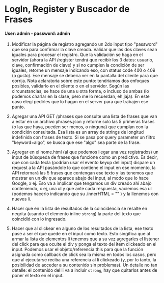 <h1>LogIn, Register y Buscador de Frases</h1>

<h4>User: admin - password: admin</h4>

1. Modificar la página de registro agregando un 2do input tipo "password" que sea para confirmar la clave creada. Validar que las dos claves sean iguales para procesar el registro. Que la validación se haga en el servidor (ahora la API /register tendrá que recibir los 3 datos: usuario, clave, confirmación de clave) y si no cumplen la condición de ser iguales, retorne un mensaje indicando eso, con status code 400 o 409 (a gusto). Ese mensaje se debería ver en la pantalla del cliente para que corrija.
Nota aclaratoria sobre este punto: tendríamos dos enfoques posibles, validarlo en el cliente o en el servidor. Según las circunstancias, se hace de una u otra forma, o incluso de ambas (lo podemos charlar en la clase, pero me lo recuerdan, eh jaja). En este caso elegí pedirles que lo hagan en el server para que trabajen ese punto.

2. Agregar una API GET /phrases que consulte una lista de frases que van a estar en un archivo phrases.json y retorne solo las 5 primeras frases (o las que haya, pueden ser menos, o ninguna) que cumplan con la condición consultada. Esa lista es un array de strings de longitud indefinida con frases de texto. Si se pasa por query parameter un filtro "keyword=algo", se busca que ese "algo" sea parte de la frase.

3. Agregar en el home.html (al que podemos llegar una vez registradxs) un input de búsqueda de frases que funcione como un predictivo. Es decir, que con cada tecla (podrían usar el evento keyup del input) dispare un request a la API pasándole lo que contiene el input en ese momento, la API retornará las 5 frases que contengan ese texto y las tenemos que mostrar en un div que aparece abajo del input, al modo que lo hace Google, x ej. Eso va a implicar que tengamos un div creado ahí abajo conteniendo, x ej, una ul y que ante cada respuesta, vaciemos esa ul (podemos hacerlo indicando que su .innerHTML = "" ) y la llenemos con nuevos li.

4. Hacer que en la lista de resultados de la coincidencia se resalte en negrita (usando el elemento inline <code>strong</code>) la parte del texto que coincidió con lo ingresado.

5. Hacer que al clickear en alguno de los resultados de la lista, ese texto pase a ser el que quede en el input como texto. Esto singifica que al armar la lista de elementos li tenemos que a su vez agregarles el listener del click para que oculte el div y ponga el texto del item clickeado en el input. Podemos usar el objeto/referencia this para que la función asignada como callback de click sea la misma en todos los casos, pero que al ejecutarse reciba una referencia al li clickeado (y, por lo tanto, la posibilidad de acceder a su contenido sin problemas). Un detalle no tan detalle: el contenido del li va a incluir <code>strong</code>, hay que quitarlos antes de poner el texto en el input.
